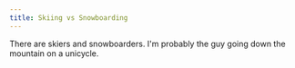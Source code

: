 ```yaml
---
title: Skiing vs Snowboarding
---
```

There are skiers and snowboarders. I'm probably the guy going down the mountain on a unicycle.
